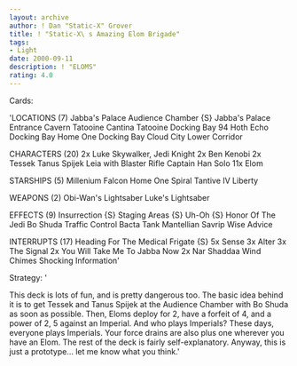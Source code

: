 ```yaml
---
layout: archive
author: ! Dan "Static-X" Grover
title: ! "Static-X\ s Amazing Elom Brigade"
tags:
- Light
date: 2000-09-11
description: ! "ELOMS"
rating: 4.0
---
```

Cards: 

'LOCATIONS (7)
Jabba\'s Palace Audience Chamber {S}
Jabba\'s Palace Entrance Cavern
Tatooine Cantina
Tatooine Docking Bay 94
Hoth Echo Docking Bay
Home One Docking Bay
Cloud City Lower Corridor

CHARACTERS (20)
2x Luke Skywalker, Jedi Knight
2x Ben Kenobi
2x Tessek
Tanus Spijek
Leia with Blaster Rifle
Captain Han Solo
11x Elom

STARSHIPS (5)
Millenium Falcon
Home One
Spiral
Tantive IV
Liberty

WEAPONS (2)
Obi-Wan\'s Lightsaber
Luke\'s Lightsaber

EFFECTS (9)
Insurrection {S}
Staging Areas {S}
Uh-Oh {S}
Honor Of The Jedi
Bo Shuda
Traffic Control
Bacta Tank
Mantellian Savrip
Wise Advice

INTERRUPTS (17)
Heading For The Medical Frigate {S}
5x Sense
3x Alter
3x The Signal
2x You Will Take Me To Jabba Now
2x Nar Shaddaa Wind Chimes
Shocking Information'

Strategy: '

This deck is lots of fun, and is pretty dangerous too. The basic idea behind it is to get Tessek and Tanus Spijek at the Audience Chamber with Bo Shuda as soon as possible. Then, Eloms deploy for 2, have a forfeit of 4, and a power of 2, 5 against an Imperial. And who plays Imperials? These days, everyone plays Imperials. Your force drains are also plus one wherever you have an Elom. The rest of the deck is fairly self-explanatory. Anyway, this is just a prototype... let me know what you think.'